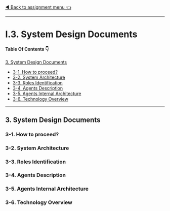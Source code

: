 [:arrow_backward: Back to assignment menu :point_left:](./README.md)
<hr/>

# I.3. System Design Documents

#### Table Of Contents :point_down:

[3. System Design Documents](#3-system-design-documents)
   * [3-1. How to proceed?](#3-1-how-to-proceed)
   * [3-2. System Architecture](#3-2-system-architecture)
   * [3-3. Roles Identification](#3-3-roles-identification)
   * [3-4. Agents Description](#3-4-agents-description)
   * [3-5. Agents Internal Architecture](#3-5-agents-internal-architecture)
   * [3-6. Technology Overview](#3-6-technology-overview)

<hr/>



## 3. System Design Documents

### 3-1. How to proceed?

### 3-2. System Architecture

### 3-3. Roles Identification

### 3-4. Agents Description

### 3-5. Agents Internal Architecture

### 3-6. Technology Overview